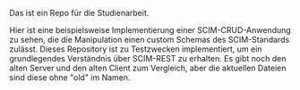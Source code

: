 Das ist ein Repo für die Studienarbeit.

Hier ist eine beispielsweise Implementierung einer SCIM-CRUD-Anwendung zu sehen, die die Manipulation einen custom Schemas des SCIM-Standards zulässt.
Dieses Repository ist zu Testzwecken implementiert, um ein grundlegendes Verständnis über SCIM-REST zu erhalten.
Es gibt noch den alten Server und den alten Client zum Vergleich, aber die aktuellen Dateien sind diese ohne "old" im Namen. 

 
 
